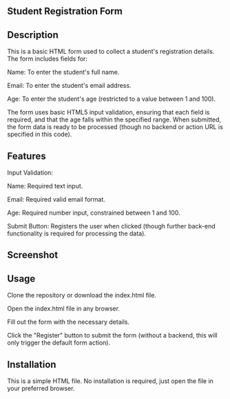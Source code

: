 ## Student Registration Form
## Description
This is a basic HTML form used to collect a student's registration details. The form includes fields for:

Name: To enter the student's full name.

Email: To enter the student's email address.

Age: To enter the student's age (restricted to a value between 1 and 100).

The form uses basic HTML5 input validation, ensuring that each field is required, and that the age falls within the specified range. When submitted, the form data is ready to be processed (though no backend or action URL is specified in this code).

## Features
Input Validation:

Name: Required text input.

Email: Required valid email format.

Age: Required number input, constrained between 1 and 100.

Submit Button: Registers the user when clicked (though further back-end functionality is required for processing the data).

## Screenshot



## Usage
Clone the repository or download the index.html file.

Open the index.html file in any browser.

Fill out the form with the necessary details.

Click the "Register" button to submit the form (without a backend, this will only trigger the default form action).

## Installation
This is a simple HTML file. No installation is required, just open the file in your preferred browser.
